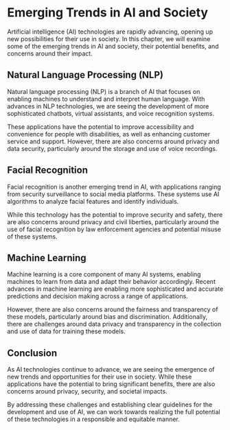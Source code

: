 Emerging Trends in AI and Society
=================================================================================

Artificial intelligence (AI) technologies are rapidly advancing, opening up new possibilities for their use in society. In this chapter, we will examine some of the emerging trends in AI and society, their potential benefits, and concerns around their impact.

Natural Language Processing (NLP)
---------------------------------

Natural language processing (NLP) is a branch of AI that focuses on enabling machines to understand and interpret human language. With advances in NLP technologies, we are seeing the development of more sophisticated chatbots, virtual assistants, and voice recognition systems.

These applications have the potential to improve accessibility and convenience for people with disabilities, as well as enhancing customer service and support. However, there are also concerns around privacy and data security, particularly around the storage and use of voice recordings.

Facial Recognition
------------------

Facial recognition is another emerging trend in AI, with applications ranging from security surveillance to social media platforms. These systems use AI algorithms to analyze facial features and identify individuals.

While this technology has the potential to improve security and safety, there are also concerns around privacy and civil liberties, particularly around the use of facial recognition by law enforcement agencies and potential misuse of these systems.

Machine Learning
----------------

Machine learning is a core component of many AI systems, enabling machines to learn from data and adapt their behavior accordingly. Recent advances in machine learning are enabling more sophisticated and accurate predictions and decision making across a range of applications.

However, there are also concerns around the fairness and transparency of these models, particularly around bias and discrimination. Additionally, there are challenges around data privacy and transparency in the collection and use of data for training these models.

Conclusion
----------

As AI technologies continue to advance, we are seeing the emergence of new trends and opportunities for their use in society. While these applications have the potential to bring significant benefits, there are also concerns around privacy, security, and societal impacts.

By addressing these challenges and establishing clear guidelines for the development and use of AI, we can work towards realizing the full potential of these technologies in a responsible and equitable manner.
